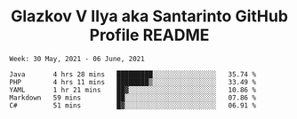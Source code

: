 <h1 align="center">Glazkov V Ilya aka Santarinto GitHub Profile README</h1>

<!--START_SECTION:waka-->
```text
Week: 30 May, 2021 - 06 June, 2021

Java       4 hrs 28 mins   █████████░░░░░░░░░░░░░░░░   35.74 % 
PHP        4 hrs 11 mins   ████████▒░░░░░░░░░░░░░░░░   33.49 % 
YAML       1 hr 21 mins    ██▓░░░░░░░░░░░░░░░░░░░░░░   10.86 % 
Markdown   59 mins         ██░░░░░░░░░░░░░░░░░░░░░░░   07.86 % 
C#         51 mins         █▓░░░░░░░░░░░░░░░░░░░░░░░   06.91 % 
```
<!--END_SECTION:waka-->